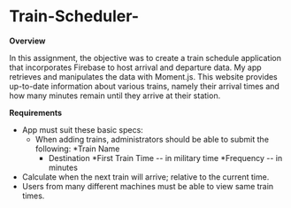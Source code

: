 # Train-Scheduler-

**Overview**

In this assignment, the objective was to create a train schedule application 
that incorporates Firebase to host arrival and departure data. 
My app retrieves and manipulates the data with Moment.js. 
This website provides up-to-date information about various trains, namely 
their arrival times and how many minutes remain until they arrive at their station.

**Requirements**

* App must suit these basic specs:
  * When adding trains, administrators should be able to submit the following:
    *Train Name
    * Destination
    *First Train Time -- in military time
    *Frequency -- in minutes
* Calculate when the next train will arrive; relative to the current time.
* Users from many different machines must be able to view same train times.
